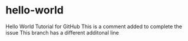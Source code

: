 # hello-world
Hello World Tutorial for GitHub
This is a comment added to complete the issue
This branch has a different additonal line
